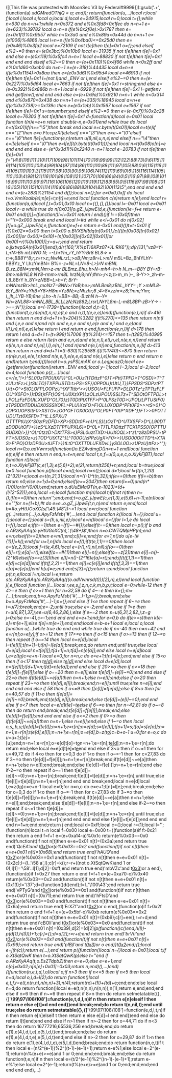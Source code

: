 ([[This file was protected with MoonSec V3 by Federal#9999]]):gsub('.+', (function(a) _xdGMredOThjQ = a; end)); return(function(u,...)local r;local f;local l;local s;local o;local d;local e=24915;local n=0;local t={};while n<630 do n=n+1;while n<0x372 and e%0x3fd8<0x1fec do n=n+1 e=(e+623)%39782 local a=n+e if(e%0x2f0e)>0x1787 then e=(e+0x1f1)%0x9b57 while n<0x3a0 and e%0x89a<0x44d do n=n+1 e=(e*1006)%4866 local l=n+e if(e%0x4ba0)<=0x25d0 then e=(e*0x46)%0x3fa2 local e=72109 if not t[e]then t[e]=0x1 o={};end elseif e%2~=0 then e=(e*0x3bc)%0x10b9 local e=31935 if not t[e]then t[e]=0x1 end else e=(e*0x119)%0x5fc4 n=n+1 local e=88830 if not t[e]then t[e]=0x1 end end end elseif e%2~=0 then e=(e+0x110)%0x4f66 while n<0x2ff and e%0x1d60<0xeb0 do n=n+1 e=(e+318)%44435 local d=n+e if(e%0x1154)>0x8aa then e=(e*0x3d6)%0x95d4 local e=46913 if not t[e]then t[e]=0x1 l=(not l)and _ENV or l;end elseif e%2~=0 then e=(e-0x227)%0x5d64 local e=7663 if not t[e]then t[e]=0x1 r=string;end else e=(e-0x392)%0x886b n=n+1 local e=6929 if not t[e]then t[e]=0x1 l=getfenv and getfenv();end end end else e=(e+0x9a)%0x9210 n=n+1 while n<0x314 and e%0x870<0x438 do n=n+1 e=(e+335)%18945 local a=n+e if(e%0x2738)>=0x139c then e=(e*0x1eb)%0x1567 local e=1567 if not t[e]then t[e]=0x1 s=tonumber;end elseif e%2~=0 then e=(e-0x7f)%0x2c28 local e=76303 if not t[e]then t[e]=0x1 d=function(d)local e=0x01 local function t(n)e=e+n return d:sub(e-n,e-0x01)end while true do local n=t(0x01)if(n=="\5")then break end local e=r.byte(t(0x01))local e=t(e)if n=="\2"then e=o.FtccpzXI(e)elseif n=="\3"then e=e~="\0"elseif n=="\6"then l[e]=function(e,n)return u(8,nil,u,n,e)end elseif n=="\4"then e=l[e]elseif n=="\0"then e=l[e][t(r.byte(t(0x01)))];end local n=t(0x08)o[n]=e end end end else e=(e*0x3d1)%0x2240 n=n+1 local e=20783 if not t[e]then t[e]=0x1 f="\4\8\116\111\110\117\109\98\101\114\70\116\99\99\112\122\88\73\0\6\115\116\114\105\110\103\4\99\104\97\114\86\110\110\88\111\97\105\98\0\6\115\116\114\105\110\103\3\115\117\98\103\90\95\106\74\112\119\69\0\6\115\116\114\105\110\103\4\98\121\116\101\88\108\121\107\70\106\66\84\0\5\116\97\98\108\101\6\99\111\110\99\97\116\106\106\120\116\119\112\83\65\0\5\116\97\98\108\101\6\105\110\115\101\114\116\66\86\88\83\104\82\100\113\5";end end end end end e=(e+283)%21154 end d(f);local n={};for e=0x0,0xff do local t=o.VnnXoaib(e);n[e]=t;n[t]=e;end local function c(e)return n[e];end local r=(function(a,d)local f,t=0x01,0x10 local n={{},{},{}}local l=-0x01 local e=0x01 local r=a while true do n[0x03][o.gZ_jJpwE(d,e,(function()e=f+e return e-0x01 end)())]=(function()l=l+0x01 return l end)()if l==(0x0f)then l=""t=0x000 break end end local l=#d while e<l+0x01 do n[0x02][t]=o.gZ_jJpwE(d,e,(function()e=f+e return e-0x01 end)())t=t+0x01 if t%0x02==0x00 then t=0x00 o.BVXShRdq(n[0x01],(c((((n[0x03][n[0x02][0x00]]or 0x00)*0x10)+(n[0x03][n[0x02][0x01]]or 0x00)+r)%0x100)));r=a+r;end end return o.jjxtwpSA(n[0x01])end);d(r(160,"X%pT)6KPz07+}L:RK6"));d(r(131,"vz8=Y-_L;rN>Bh mLhWO N_; =-LhrYm_rY_hYYrBr8 BL8=> = r;=>;BB8Y^8;r;z=r>z;;NwNLrzL;>oB;Nm;z8r=L>mN_ m5L=Bz_BhIYLhY-hBBYz_Y LhzYmBN= B%=_-z=_NL=LN=8-L>)rN mBNL B_rz_88N=;rmN;Nm>z-mr_  BLBmz_8hu_h>N=mh4=h>h N_m-=B8Y BY=rB-8m>m8rNL8 NY8-rmm>rm8L_  hrzN;8;mY;#m>;r<z;z>m_m }-_ 8-Y>>_zh-m-L8_8BrY h_8Y>_zNBB=L>h=Y; BrY-mNNmzBr>lmL_moNz7=8NN>rYaB;he>;_mNLBm8;zBhL_hYY= ;Y >_mML8- B;Y_BhY=_zYhB=Y8>H8m>Yz8N;=zNhzhr;8 ;4>8=zzhr=z8;?mm;YIm;_ I_jh_LYB-YB;8ne ;_Lh>-h i=BB>-8B;-_B:zhN h--Y= Nh=zNL88>:mNN_8BL_8LLLzN;_Nz882;LrsrLNrYL8m-L-m8L8BP-zB>Y-> - >==;_N"));local e=(-1739+(function()local d,t=0,1;(function(t,e,n)e(n(t,n,n),e(t,e and n,t),t(e,e,e))end)(function(e,l,n)if d>416 then return n end d=d+1 t=(t+204)%3282 if(t%270)<=135 then return n(n(l and l,e,e and n)and n(n and e,e,e and n),e(e and e,l and e,e)and l(l,l,n),n(l,e,e))else return l end return e end,function(e,n,l)if d>178 then return l end d=d+1 t=(t+999)%7006 if(t%314)<=157 then t=(t*285)%40995 return e else return l(e(n and e,n,e)and e(e,n,l),e(l,n,e),n(e,n,n))end return e(l(e,n,n and n),e(l,l,l),e(n,l,l and n)and n(e,l,n))end,function(n,e,l)if d>413 then return n end d=d+1 t=(t-630)%29588 if(t%1740)<=870 then return n(n(e,n,e),e(e,l,n)and n(e,e,l),e(e,e,e)and n(e,l,e))else return n end return n end)return t;end)())local h=o.ysPSLmAK or o.LeqpcazO;local ee=(getfenv)or(function()return _ENV end);local y=1;local l=3;local d=2;local a=4;local function p(z,...)local c=r(e,"!>}^SL0OzTPDUtXF}}^0L>0UzTtTDttzF^0}T>Ptt}TPFD>T^OSD}>T^TzULztFz>L}tStLTO}TXPPUSTD:t>PS=SF}}0PPOU}tUtU,T}}FPSDS^SDPztPTUtt>O^>StOLOFPLOOPzU^tXFTttb^>>}USOU>FLFUFP>DLD0Tz^zTPTtzFLFOU^X0FO>}}tDSt}tFFt}OS^LU0XzXP}LzOLzUPOU}SSLTz+T^SDOtOFTPDL>tLPOLzFzFDUtLXUFD^OL70}z}T0DtPtXTFF>P^0LPSzT0D>UPOLtLPTUStF0}zTPSDDtTDDUDX0SSSXOFL>PLU}XzFO>F}OLL0XODP^PFt0F2>>>tS>0}^OzOPXUOPSttF0>XSTO>zO0^OFTOX0C0}}^OLP0FT^0tP^XDF^}}FT>>0POTTUDUTzt0XSFD>T^tL.LSPXU?OTTTPtUzX^S0ztPzDFD>XP>SDDt0F>nU^LS}LtOzT^D^UTXSFF>D^LL90DTzDODUtOF}>}}zS^LXzDTFPFUPXL6}>D^0L>T}TLP}DttzFTCX}PSS0{OPTTUSUDX0/>}}^OL^0tzzD>DXtTFS>s}PSL0uztTXD>UUXOQL>t^zL^z8zDPSU+tPFT>5}DS0z>z}TOD^UtXTZ^}L^T00OUzPPzUgX>F0>>}USO00OtTTD^t>XTAS>F^PO}O1zDP0U>tUFT>}}tLt0^OXTTDLUFXDvL}ySOL0O>zUPzU}ttFz>^");local n=0;o.adVwnrsd(function()o.EZAvdmgD()n=n+1 end)local function e(t,e)if e then return n end;n=t+n;end local t,n,f=u(0,u,e,c,o.XlykFjBT);local function r()local n,t=o.XlykFjBT(c,e(1,3),e(5,6)+2);e(2);return(t*256)+n;end;local b=true;local b=0 local function p()local e=n();local n=n();local d=1;local l=(t(n,1,20)*(2^32))+e;local e=t(n,21,31);local n=((-1)^t(n,32));if(e==0)then if(l==b)then return n*0;else e=1;d=0;end;elseif(e==2047)then return(l==0)and(n*(1/0))or(n*(0/0));end;return o.dUuEMaQT(n,e-1023)*(d+(l/(2^52)));end;local _=n;local function m(n)local t;if(not n)then n=_();if(n==0)then return'';end;end;t=o.gZ_jJpwE(c,e(1,3),e(5,6)+n-1);e(n)local e=""for n=(1+b),#t do e=e..o.gZ_jJpwE(t,n,n)end return e;end;local b=#o.yHtUGoXC(s('\49.\48'))~=1 local e=n;local function g(...)return{...},o.ApyFzMsb('#',...)end local function k()local h={};local u={};local e={};local s={h,u,nil,e};local e=n()local c={}for l=1,e do local t=f();local e;if(t==1)then e=(f()~=#{});elseif(t==0)then local n=p();if b and o.ARzKyAAq(o.yHtUGoXC(n),'.(\48+)$')then n=o.CWTQMpHP(n);end e=n;elseif(t==2)then e=m();end;c[l]=e;end;for e=1,n()do u[e-(#{1})]=k();end;for u=1,n()do local e=f();if(t(e,1,1)==0)then local o=t(e,2,3);local f=t(e,4,6);local e={r(),r(),nil,nil};if(o==0)then e[l]=r();e[a]=r();elseif(o==#{1})then e[l]=n();elseif(o==z[2])then e[l]=n()-(2^16)elseif(o==z[3])then e[l]=n()-(2^16)e[a]=r();end;if(t(f,1,1)==1)then e[d]=c[e[d]]end if(t(f,2,2)==1)then e[l]=c[e[l]]end if(t(f,3,3)==1)then e[a]=c[e[a]]end h[u]=e;end end;s[3]=f();return s;end;local function p(t,n,e)local l=n;local l=e;return s(o.ARzKyAAq(o.ARzKyAAq(({o.adVwnrsd(t)})[2],n),e))end local function j(_,e,f)local function j(...)local r,ee,s,j,z,n,c,k,m,b,p,t;local e=0;while-1<e do if e>2 then if 4>=e then if e>=1 then for n=32,59 do if 4~=e then k={};m={...};break;end;b=o.ApyFzMsb('#',...)-1;p={};break;end;else b=o.ApyFzMsb('#',...)-1;p={};end else if 1<e then repeat if 6~=e then t=u(7);break;end;e=-2;until true;else e=-2;end end else if 1>e then r=u(6,97,1,37,_);ee=u(6,46,2,86,_);else if e~=2 then s=u(6,31,3,82,_);z=g j=0;else n=-41;c=-1;end end end e=e+1;end;for e=0,b do if(e>=s)then k[e-s]=m[e+1];else t[e]=m[e+1];end;end;local e=b-s+1 local e;local o;local function u(...)while true do end end while true do if n<-40 then n=n+42 end e=r[n];o=e[y];if o>=12 then if 17>=o then if o<15 then if o>=13 then if 12~=o then repeat if o~=14 then local n=e[d];local l=t[e[l]];t[n+1]=l;t[n]=l[e[a]];break;end;do return end;until true;else local d=e[d];local n=t[e[l]];t[d+1]=n;t[d]=n[e[a]];end else local n=e[d]local l,e=z(t[n](h(t,n+1,e[l])))c=e+n-1 local e=0;for n=n,c do e=e+1;t[n]=l[e];end;end else if 15<o then if o<17 then t[e[d]]();else t[e[d]]();end else local d=e[d];local n=t[e[l]];t[d+1]=n;t[d]=n[e[a]];end end else if 20>=o then if o<=18 then t[e[d]]=f[e[l]];else if o==20 then n=e[l];else t[e[d]]=(e[l]~=0);end end else if 22>o then if(t[e[d]]~=e[a])then n=n+1;else n=e[l];end;else if o>20 then repeat if 23~=o then t(e[d],e[l]);break;end;n=e[l];until true;else n=e[l];end end end end else if 5<o then if o>8 then if o<=9 then f[e[l]]=t[e[d]];else if 8<o then for n=40,57 do if 11>o then t[e[d]]=(e[l]~=0);break;end;t(e[d],e[l]);break;end;else t[e[d]]=(e[l]~=0);end end else if o<7 then local e=e[d]t[e]=t[e](h(t,e+1,c))else if 6~=o then for n=42,81 do if o~=8 then do return end;break;end;t[e[d]]=f[e[l]];break;end;else t[e[d]]=f[e[l]];end end end else if o<=2 then if 0>=o then if(t[e[d]]~=e[a])then n=n+1;else n=e[l];end;else if 1~=o then local o,s,_,b,u;t[e[d]]=f[e[l]];n=n+1;e=r[n];o=e[d];s=t[e[l]];t[o+1]=s;t[o]=s[e[a]];n=n+1;e=r[n];t(e[d],e[l]);n=n+1;e=r[n];o=e[d]_,b=z(t[o](h(t,o+1,e[l])))c=b+o-1 u=0;for e=o,c do u=u+1;t[e]=_[u];end;n=n+1;e=r[n];o=e[d]t[o]=t[o](h(t,o+1,c))n=n+1;e=r[n];t[e[d]]();n=n+1;e=r[n];do return end;else local e=e[d]t[e]=t[e](h(t,e+1,c))end end else if 3<o then if o~=1 then for u=49,72 do if 4<o then for o=0,3 do if 1<o then if o~=-1 then for c=27,83 do if 3~=o then t[e[d]]=f[e[l]];n=n+1;e=r[n];break;end;if(t[e[d]]~=e[a])then n=n+1;else n=e[l];end;break;end;else t[e[d]]=f[e[l]];n=n+1;e=r[n];end else if-2~=o then repeat if o~=1 then t[e[d]]=(e[l]~=0);n=n+1;e=r[n];break;end;f[e[l]]=t[e[d]];n=n+1;e=r[n];until true;else f[e[l]]=t[e[d]];n=n+1;e=r[n];end end end break;end;local n=e[d]local l,e=z(t[n](h(t,n+1,e[l])))c=e+n-1 local e=0;for n=n,c do e=e+1;t[n]=l[e];end;break;end;else for o=0,3 do if 1<o then if o~=-1 then for c=27,83 do if 3~=o then t[e[d]]=f[e[l]];n=n+1;e=r[n];break;end;if(t[e[d]]~=e[a])then n=n+1;else n=e[l];end;break;end;else t[e[d]]=f[e[l]];n=n+1;e=r[n];end else if-2~=o then repeat if o~=1 then t[e[d]]=(e[l]~=0);n=n+1;e=r[n];break;end;f[e[l]]=t[e[d]];n=n+1;e=r[n];until true;else f[e[l]]=t[e[d]];n=n+1;e=r[n];end end end end else f[e[l]]=t[e[d]];end end end end n=1+n;end;end;return j end;local d=0xff;local c={};local r=(1);local l='';(function(n)local t=n local f=0x00 local e=0x00 t={(function(a)if f>0x21 then return a end f=f+1 e=(e+0xa14-a)%0x1c return(e%0x03==0x0 and(function(t)if not n[t]then e=e+0x01 n[t]=(0x3a);end return true end)'_QcEA'and t[0x1](0x3df+a))or(e%0x03==0x2 and(function(t)if not n[t]then e=e+0x01 n[t]=(0x68);end return true end)'hAUQ_'and t[0x2](a+0xbd))or(e%0x03==0x1 and(function(t)if not n[t]then e=e+0x01 n[t]=(0x2c);l={l..'\58 a',l};c[r]=k();r=r+((not o.XtSqtQwK)and 1 or 0);l[1]='\58'..l[1];d[2]=0xff;end return true end)'mbVZc'and t[0x3](a+0x209))or a end),(function(o)if f>0x27 then return o end f=f+1 e=(e+0xa70-o)%0x40 return(e%0x03==0x2 and(function(t)if not n[t]then e=e+0x01 n[t]=(0x13);l='\37';d={function()d()end};l=l..'\100\43';end return true end)'vPTyG'and t[0x1](0x28f+o))or(e%0x03==0x1 and(function(t)if not n[t]then e=e+0x01 n[t]=(0x71);end return true end)'hFtsD'and t[0x3](o+0x12c))or(e%0x03==0x0 and(function(t)if not n[t]then e=e+0x01 n[t]=(0x6a);end return true end)'ErXZf'and t[0x2](o+0x9f))or o end),(function(o)if f>0x2f then return o end f=f+1 e=(e+0x5bf-o)%0xb return(e%0x03==0x2 and(function(t)if not n[t]then e=e+0x01 n[t]=(0xb9);c[r]=ee();r=r+d;end return true end)'cBOli'and t[0x1](0x37b+o))or(e%0x03==0x0 and(function(t)if not n[t]then e=e+0x01 n[t]=(0x39);d[2]=(d[2]*(p(function()c()end,h(l))-p(d[1],h(l))))+1;c[r]={};d=d[2];r=r+d;end return true end)'brVti'and t[0x2](o+0x391))or(e%0x03==0x1 and(function(t)if not n[t]then e=e+0x01 n[t]=(0x99);end return true end)'pIBjl'and t[0x3](o+0x80))or o end)}t[0x2](0x199c)end){};local e=j(h(c));return e(...);end return p((function()local n={}local e=0x01;local t;if o.XtSqtQwK then t=o.XtSqtQwK(p)else t=''end if o.ARzKyAAq(t,o.EsZTdpbZ)then e=e+0;else e=e+1;end n[e]=0x02;n[n[e]+0x01]=0x03;return n;end)(),...)end)((function(n,e,t,d,l,o)local o;if n>3 then if n<=5 then if n<5 then local n=d;local o,l,d=l(2);do return function()local e,t,f,r=e(t,n(n,n),n(n,n)+3);n(4);return(r*o)+(f*l)+(t*d)+e;end;end;else local n=d;do return function()local e=e(t,n(n,n),n(n,n));n(1);return e;end;end;end else if n>6 then if n~=6 then repeat if 8>n then do return setmetatable({},{['__\99\97\108\108']=function(e,t,d,l,n)if n then return e[n]elseif l then return e else e[t]=d end end})end break;end;do return t(n,nil,t);end until true;else do return setmetatable({},{['__\99\97\108\108']=function(e,d,l,t,n)if n then return e[n]elseif t then return e else e[d]=l end end})end end else do return l[t]end;end end else if n>1 then if n>-2 then for o=44,71 do if n<3 then do return 16777216,65536,256 end;break;end;do return e(1),e(4,l,d,t,e),e(5,l,d,t)end;break;end;else do return e(1),e(4,l,d,t,e),e(5,l,d,t)end;end else if n>-2 then for o=29,87 do if 1>n then do return e(1),e(4,l,d,t,e),e(5,l,d,t)end;break;end;do return function(n,e,t)if t then local e=(n/2^(e-1))%2^((t-1)-(e-1)+1);return e-e%1;else local e=2^(e-1);return(n%(e+e)>=e)and 1 or 0;end;end;end;break;end;else do return function(t,e,n)if n then local e=(t/2^(e-1))%2^((n-1)-(e-1)+1);return e-e%1;else local e=2^(e-1);return(t%(e+e)>=e)and 1 or 0;end;end;end;end end end end),...)
